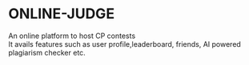 # ONLINE-JUDGE
An online platform to host CP contests<br>
It avails features such as user profile,leaderboard, friends, AI powered plagiarism checker etc.

